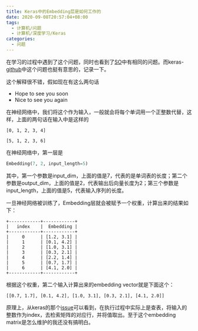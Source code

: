 ```yaml
---
title: Keras中的Embedding层是如何工作的
date: 2020-09-08T20:57:04+08:00
tags:
  - 计算机/问题
  - 计算机/深度学习/Keras
categories:
  - 问题
---
```


在学习的过程中遇到了这个问题，同时也看到了[SO](https://stats.stackexchange.com/questions/270546/how-does-keras-embedding-layer-work)中有相同的问题。而keras-[github](https://github.com/keras-team/keras/issues/3110)中这个问题也挺有意思的，记录一下。

这个解释很不错，假如现在有这么两句话
* Hope to see you soon
* Nice to see you again

在神经网络中，我们将这个作为输入，一般就会将每个单词用一个正整数代替，这样，上面的两句话在输入中是这样的
```
[0, 1, 2, 3, 4]

[5, 1, 2, 3, 6]
```
在神经网络中，第一层是
```python
Embedding(7, 2, input_length=5)
```
其中，第一个参数是input_dim，上面的值是7，代表的是单词表的长度；第二个参数是output_dim，上面的值是2，代表输出后向量长度为2；第三个参数是input_length，上面的值是5，代表输入序列的长度。

一旦神经网络被训练了，Embedding层就会被赋予一个权重，计算出来的结果如下：
```
+------------+------------+
|   index    |  Embedding |
+------------+------------+
|     0      | [1.2, 3.1] |
|     1      | [0.1, 4.2] |
|     2      | [1.0, 3.1] |
|     3      | [0.3, 2.1] |
|     4      | [2.2, 1.4] |
|     5      | [0.7, 1.7] |
|     6      | [4.1, 2.0] |
+------------+------------+
```

根据这个权重，第二个输入计算出来的embedding vector就是下面这个：
```
[[0.7, 1.7], [0.1, 4.2], [1.0, 3.1], [0.3, 2.1], [4.1, 2.0]]
```

原理上，从keras的那个[issue](https://github.com/keras-team/keras/issues/3110)可以看到，在执行过程中实际上是查表，将输入的整数作为index，去检索矩阵的对应行，并将值取出。至于这个embedding matrix是怎么维护的我还没有搞明白。